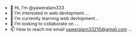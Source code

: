 - 👋 Hi, I’m @yaweralam333
- 👀 I’m interested in web devlopment ...
- 🌱 I’m currently learning web devlopment...
- 💞️ I’m looking to collaborate on ...
- 📫 How to reach me email yaweralam33210@gmail.com
...

<!---
yaweralam333/yaweralam333 is a ✨ special ✨ repository because its `README.md` (this file) appears on your GitHub profile.
You can click the Preview link to take a look at your changes.
--->
